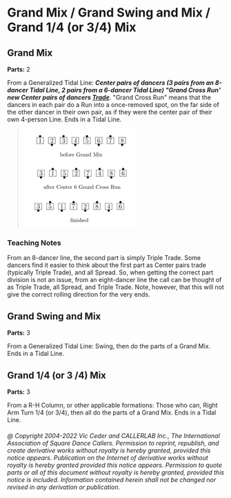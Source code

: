 
# Grand Mix / Grand Swing and Mix / Grand 1/4 (or 3/4) Mix

## Grand Mix

**Parts:** 2  

From a Generalized Tidal Line:
***Center pairs of dancers (3 pairs from an 8-dancer Tidal
Line, 2 pairs from a 6-dancer Tidal Line) "Grand Cross Run***"
***new Center pairs of dancers
[Trade](../b2/trade.md)***.
"Grand Cross Run"
means that the dancers in each pair do a Run into a once-removed
spot, on the far side of the other dancer in their own pair, as if
they were the center pair of their own 4-person Line. Ends in a Tidal Line.

> 
> ![alt](grand_mix-1.png)
> ![alt](grand_mix-2.png)
> ![alt](grand_mix-3.png)
> 

### Teaching Notes
From an 8-dancer line, the second part is
simply Triple Trade. Some dancers find it easier to think about the
first part as Center pairs trade (typically Triple Trade), and all
Spread. So, when getting the correct part division is not an issue,
from an eight-dancer line the call can be thought of as Triple Trade,
all Spread, and Triple Trade. Note, however, that this will not give
the correct rolling direction for the very ends.

## Grand Swing and Mix

**Parts:** 3  

From a Generalized Tidal Line: 
Swing, then do the parts of a Grand Mix. Ends in a Tidal Line.

## Grand 1/4 (or 3 /4) Mix

**Parts:** 3  

From a R-H Column, or other applicable formations: Those who
can, Right Arm Turn 1/4 (or 3/4), then all do the parts of a Grand
Mix. Ends in a Tidal Line.

###### @ Copyright 2004-2022 Vic Ceder and CALLERLAB Inc., The International Association of Square Dance Callers. Permission to reprint, republish, and create derivative works without royalty is hereby granted, provided this notice appears. Publication on the Internet of derivative works without royalty is hereby granted provided this notice appears. Permission to quote parts or all of this document without royalty is hereby granted, provided this notice is included. Information contained herein shall not be changed nor revised in any derivation or publication.
<!-- Parts
GrandMix1
GrandMix2
-->